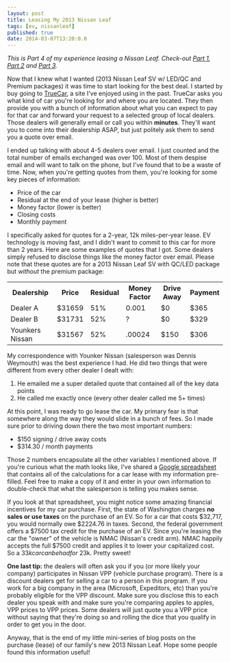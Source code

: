 ```yaml
---
layout: post
title: Leasing My 2013 Nissan Leaf
tags: [ev, nissanleaf]
published: true
date: 2014-03-07T13:20:0.0
---
```

*This is Part 4 of my experience leasing a Nissan Leaf. Check-out [Part 1][1], [Part 2][2] and [Part 3][3].*

Now that I knew what I wanted (2013 Nissan Leaf SV w/ LED/QC and Premium packages) it was time to start looking for the best deal. I started by buy going to [TrueCar][1], a site I've enjoyed using in the past. TrueCar asks you what kind of car you're looking for and where you are located. They then provide you with a bunch of information about what you can expect to pay for that car and forward your request to a selected group of local dealers. Those dealers will generally email or call you within **minutes**. They'll want you to come into their dealership ASAP, but just politely ask them to send you a quote over email.

I ended up talking with about 4-5 dealers over email. I just counted and the total number of emails exchanged was over 100. Most of them despise email and will want to talk on the phone, but I've found that to be a waste of time. Now, when you're getting quotes from them, you're looking for some key pieces of information:

* Price of the car
* Residual at the end of your lease (higher is better)
* Money factor (lower is better)
* Closing costs
* Monthly payment

I specifically asked for quotes for a 2-year, 12k miles-per-year lease. EV technology is moving fast, and I didn't want to commit to this car for more than 2 years. Here are some examples of quotes that I got. Some dealers simply refused to disclose things like the money factor over email. Please note that these quotes are for a 2013 Nissan Leaf SV with QC/LED package but *without* the premium package:

<table class="table table-striped table-bordered">
<tr><th>Dealership</th><th>Price</th><th>Residual</th><th>Money Factor</th><th>Drive Away</th><th>Payment</th></tr>
<tr><td>Dealer A</td><td>$31659</td><td>51%</td><td>0.001</td><td>$0</td><td>$365</td></tr>
<tr><td>Dealer B</td><td>$31731</td><td>52%</td><td>?</td><td>$0</td><td>$329</td></tr>
<tr><td>Younkers Nissan</td><td>$31567</td><td>52%</td><td>.00024</td><td>$150</td><td>$306</td></tr>
</table>

My correspondence with Younker Nissan (salesperson was Dennis Weymouth) was the best experience I had. He did two things that were different from every other dealer I dealt with:

1. He emailed me a super detailed quote that contained all of the key data points
2. He called me exactly once (every other dealer called me 5+ times)

At this point, I was ready to go lease the car. My primary fear is that somewhere along the way they would slide in a bunch of fees. So I made sure prior to driving down there the two most important numbers:

* $150 signing / drive away costs
* $314.30 / month payments

Those 2 numbers encapsulate all the other variables I mentioned above. If you're curious what the math looks like, I've shared a [Google spreadsheet][4] that contains all of the calculations for a car lease with my information pre-filled. Feel free to make a copy of it and enter in your own information to double-check that what the salesperson is telling you makes sense.

If you look at that spreadsheet, you might notice some amazing financial incentives for my car purchase. First, the state of Washington charges **no sales or use taxes** on the purchase of an EV. So for a car that costs $32,717, you would normally owe $2224.76 in taxes. Second, the federal government offers a $7500 tax credit for the purchase of an EV. Since you're leasing the car the "owner" of the vehicle is NMAC (Nissan's credit arm). NMAC happily accepts the full $7500 credit and applies it to lower your capitalized cost. So a $33k car can be had for ~$23k. Pretty sweet!

**One last tip:** the dealers will often ask you if you (or more likely your company) participates in Nissan VPP (vehicle purchase program). There is a discount dealers get for selling a car to a person in this program. If you work for a big company in the area (Microsoft, Expeditors, etc) than you're probably eligible for the VPP discount. Make sure you disclose this to each dealer you speak with and make sure you're comparing apples to apples, VPP prices to VPP prices. Some dealers will just quote you a VPP price without saying that they're doing so and rolling the dice that you qualify in order to get you in the door. 

Anyway, that is the end of my little mini-series of blog posts on the purchase (lease) of our family's new 2013 Nissan Leaf. Hope some people found this information useful!

[1]:http://carter.rabasa.com/2014/02/25/ditching-the-suv-for-a-nissan-leaf/
[2]:http://carter.rabasa.com/2014/02/27/why-i-bought-a-leaf/
[3]:http://carter.rabasa.com/2014/03/01/which-leaf/
[4]:https://docs.google.com/spreadsheet/ccc?key=0As1XaJl0N97xdF9BajFrOWRjSy1Td2RycXBoa0hOekE&usp=drive_web#gid=0
